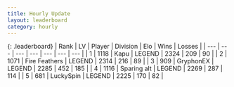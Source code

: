```yaml
---
title: Hourly Update
layout: leaderboard
category: hourly
---
```


{: .leaderboard}
| Rank | LV | Player | Division | Elo | Wins | Losses |
| --- | --- | --- | --- | --- | --- | --- |
| <span data-change="0">1</span> | 1118 | <span title="ID: 204953">Kapu</span> | LEGEND | <span data-change="0">2324</span> | <span data-change="0">209</span> | <span data-change="0">90</span> |
| <span data-change="0">2</span> | 1071 | <span title="ID: 357425">Fire Feathers</span> | LEGEND | <span data-change="0">2314</span> | <span data-change="0">216</span> | <span data-change="0">89</span> |
| <span data-change="0">3</span> | 909 | <span title="ID: 315148">GryphonEX</span> | LEGEND | <span data-change="-14">2285</span> | <span data-change="4">452</span> | <span data-change="2">185</span> |
| <span data-change="0">4</span> | 1116 | <span title="ID: 203132">Sparing alt</span> | LEGEND | <span data-change="0">2269</span> | <span data-change="0">287</span> | <span data-change="0">114</span> |
| <span data-change="1">5</span> | 681 | <span title="ID: 498412">LuckySpin</span> | LEGEND | <span data-change="3">2225</span> | <span data-change="1">170</span> | <span data-change="0">82</span> |